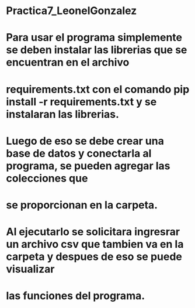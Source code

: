 # Practica7_LeonelGonzalez

# Para usar el programa simplemente se deben instalar las librerias que se encuentran en el archivo 
# requirements.txt con el comando pip install -r requirements.txt y se instalaran las librerias.

# Luego de eso se debe crear una base de datos y conectarla al programa, se pueden agregar las colecciones que 
# se proporcionan en la carpeta.

# Al ejecutarlo se solicitara ingresrar un archivo csv que tambien va en la carpeta y despues de eso se puede visualizar
# las funciones del programa. 
